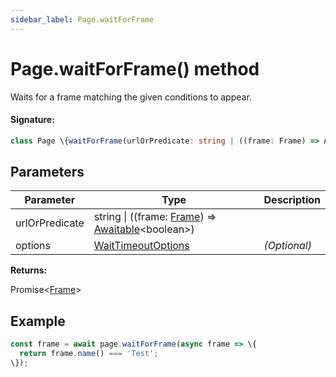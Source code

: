 ```yaml
---
sidebar_label: Page.waitForFrame
---
```


# Page.waitForFrame() method

Waits for a frame matching the given conditions to appear.

#### Signature:

```typescript
class Page \{waitForFrame(urlOrPredicate: string | ((frame: Frame) => Awaitable<boolean>), options?: WaitTimeoutOptions): Promise<Frame>;\}
```

## Parameters

| Parameter      | Type                                                                                                          | Description  |
| -------------- | ------------------------------------------------------------------------------------------------------------- | ------------ |
| urlOrPredicate | string \| ((frame: [Frame](./puppeteer.frame.md)) =&gt; [Awaitable](./puppeteer.awaitable.md)&lt;boolean&gt;) |              |
| options        | [WaitTimeoutOptions](./puppeteer.waittimeoutoptions.md)                                                       | _(Optional)_ |

**Returns:**

Promise&lt;[Frame](./puppeteer.frame.md)&gt;

## Example

```ts
const frame = await page.waitForFrame(async frame => \{
  return frame.name() === 'Test';
\});
```
